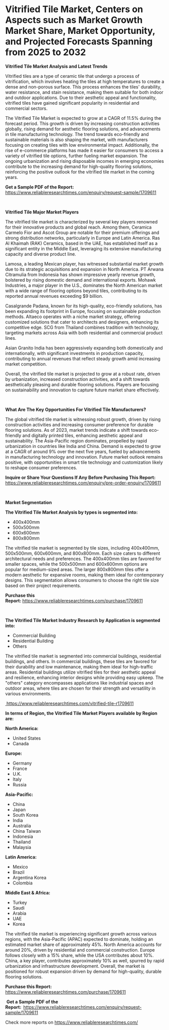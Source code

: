 <p><h1>Vitrified Tile Market, Centers on Aspects such as Market Growth Market Share, Market Opportunity, and Projected Forecasts Spanning from 2025 to 2032</h1></p><p><strong>Vitrified Tile Market Analysis and Latest Trends</strong></p>
<p><p>Vitrified tiles are a type of ceramic tile that undergo a process of vitrification, which involves heating the tiles at high temperatures to create a dense and non-porous surface. This process enhances the tiles' durability, water resistance, and stain resistance, making them suitable for both indoor and outdoor applications. Due to their aesthetic appeal and functionality, vitrified tiles have gained significant popularity in residential and commercial sectors.</p><p>The Vitrified Tile Market is expected to grow at a CAGR of 11.5% during the forecast period. This growth is driven by increasing construction activities globally, rising demand for aesthetic flooring solutions, and advancements in tile manufacturing technology. The trend towards eco-friendly and sustainable materials is also shaping the market, with manufacturers focusing on creating tiles with low environmental impact. Additionally, the rise of e-commerce platforms has made it easier for consumers to access a variety of vitrified tile options, further fueling market expansion. The ongoing urbanization and rising disposable incomes in emerging economies contribute to the increasing demand for high-quality flooring solutions, reinforcing the positive outlook for the vitrified tile market in the coming years.</p></p>
<p><strong>Get a Sample PDF of the Report:&nbsp;</strong> <a href="https://www.reliableresearchtimes.com/enquiry/request-sample/1709611?utm_campaign=3320&utm_medium=2&utm_source=Github&utm_content=ia&utm_term=27032025&utm_id=vitrified-tile">https://www.reliableresearchtimes.com/enquiry/request-sample/1709611</a></p>
<p>&nbsp;</p>
<p><strong>Vitrified Tile Major Market Players</strong></p>
<p><p>The vitrified tile market is characterized by several key players renowned for their innovative products and global reach. Among them, Ceramica Carmelo Fior and Ascot Group are notable for their premium offerings and strong distribution networks, particularly in Europe and Latin America. Ras Al Khaimah (RAK) Ceramics, based in the UAE, has established itself as a significant entity in the Middle East, leveraging its extensive manufacturing capacity and diverse product line. </p><p>Lamosa, a leading Mexican player, has witnessed substantial market growth due to its strategic acquisitions and expansion in North America. PT Arwana Citramulia from Indonesia has shown impressive yearly revenue growth, bolstered by rising domestic demand and international exports. Mohawk Industries, a major player in the U.S., dominates the North American market with a wide range of flooring options beyond tiles, contributing to its reported annual revenues exceeding $9 billion.</p><p>Casalgrande Padana, known for its high-quality, eco-friendly solutions, has been expanding its footprint in Europe, focusing on sustainable production methods. Altaeco operates with a niche market strategy, offering customized solutions that cater to architects and designers, enhancing its competitive edge. SCG from Thailand combines tradition with technology, targeting markets across Asia with both residential and commercial product lines.</p><p>Asian Granito India has been aggressively expanding both domestically and internationally, with significant investments in production capacity, contributing to annual revenues that reflect steady growth amid increasing market competition.</p><p>Overall, the vitrified tile market is projected to grow at a robust rate, driven by urbanization, increased construction activities, and a shift towards aesthetically pleasing and durable flooring solutions. Players are focusing on sustainability and innovation to capture future market share effectively.</p></p>
<p>&nbsp;</p>
<p><strong>What Are The Key Opportunities For Vitrified Tile Manufacturers?</strong></p>
<p><p>The global vitrified tile market is witnessing robust growth, driven by rising construction activities and increasing consumer preference for durable flooring solutions. As of 2023, market trends indicate a shift towards eco-friendly and digitally printed tiles, enhancing aesthetic appeal and sustainability. The Asia-Pacific region dominates, propelled by rapid urbanization in countries like India and China. Demand is expected to grow at a CAGR of around 9% over the next five years, fueled by advancements in manufacturing technology and innovation. Future market outlook remains positive, with opportunities in smart tile technology and customization likely to reshape consumer preferences.</p></p>
<p><strong>Inquire or Share Your Questions If Any Before Purchasing This Report:</strong> <a href="https://www.reliableresearchtimes.com/enquiry/pre-order-enquiry/1709611?utm_campaign=3320&utm_medium=2&utm_source=Github&utm_content=ia&utm_term=27032025&utm_id=vitrified-tile">https://www.reliableresearchtimes.com/enquiry/pre-order-enquiry/1709611</a></p>
<p>&nbsp;</p>
<p><strong>Market Segmentation</strong></p>
<p><strong>The Vitrified Tile Market Analysis by types is segmented into:</strong></p>
<p><ul><li>400x400mm</li><li>500x500mm</li><li>600x600mm</li><li>800x800mm</li></ul></p>
<p><p>The vitrified tile market is segmented by tile sizes, including 400x400mm, 500x500mm, 600x600mm, and 800x800mm. Each size caters to different architectural needs and preferences. The 400x400mm tiles are favored for smaller spaces, while the 500x500mm and 600x600mm options are popular for medium-sized areas. The larger 800x800mm tiles offer a modern aesthetic for expansive rooms, making them ideal for contemporary designs. This segmentation allows consumers to choose the right tile size based on their project requirements.</p></p>
<p><strong>Purchase this Report:&nbsp;</strong><a href="https://www.reliableresearchtimes.com/purchase/1709611?utm_campaign=3320&utm_medium=2&utm_source=Github&utm_content=ia&utm_term=27032025&utm_id=vitrified-tile">https://www.reliableresearchtimes.com/purchase/1709611</a></p>
<p>&nbsp;</p>
<p><strong>The Vitrified Tile Market Industry Research by Application is segmented into:</strong></p>
<p><ul><li>Commercial Building</li><li>Residential Building</li><li>Others</li></ul></p>
<p><p>The vitrified tile market is segmented into commercial buildings, residential buildings, and others. In commercial buildings, these tiles are favored for their durability and low maintenance, making them ideal for high-traffic areas. Residential buildings utilize vitrified tiles for their aesthetic appeal and resilience, enhancing interior designs while providing easy upkeep. The "others" category encompasses applications like industrial spaces and outdoor areas, where tiles are chosen for their strength and versatility in various environments.</p></p>
<p><a href="https://www.reliableresearchtimes.com/vitrified-tile-r1709611?utm_campaign=3320&utm_medium=2&utm_source=Github&utm_content=ia&utm_term=27032025&utm_id=vitrified-tile">&nbsp;https://www.reliableresearchtimes.com/vitrified-tile-r1709611</a></p>
<p><strong>In terms of Region, the Vitrified Tile Market Players available by Region are:</strong></p>
<p>
    <p> <strong> North America: </strong>
        <ul>
            <li>United States</li>
            <li>Canada</li>
        </ul>
        </p> 
    <p> <strong> Europe: </strong>
        <ul>
            <li>Germany</li>
            <li>France</li>
            <li>U.K.</li>
            <li>Italy</li>
            <li>Russia</li>
        </ul>
        </p> 
    <p> <strong> Asia-Pacific: </strong>
        <ul>
            <li>China</li>
            <li>Japan</li>
            <li>South Korea</li>
            <li>India</li>
            <li>Australia</li>
            <li>China Taiwan</li>
            <li>Indonesia</li>
            <li>Thailand</li>
            <li>Malaysia</li>
        </ul>
        </p> 
    <p> <strong> Latin America: </strong>
        <ul>
            <li>Mexico</li>
            <li>Brazil</li>
            <li>Argentina Korea</li>
            <li>Colombia</li>
        </ul>
        </p> 
    <p> <strong> Middle East & Africa: </strong>
        <ul>
            <li>Turkey</li>
            <li>Saudi</li>
            <li>Arabia</li>
            <li>UAE</li>
            <li>Korea</li>
        </ul>
    </p>
    </p>
<p><p>The vitrified tile market is experiencing significant growth across various regions, with the Asia-Pacific (APAC) expected to dominate, holding an estimated market share of approximately 45%. North America accounts for around 20%, driven by residential and commercial construction. Europe follows closely with a 15% share, while the USA contributes about 10%. China, a key player, contributes approximately 10% as well, spurred by rapid urbanization and infrastructure development. Overall, the market is positioned for robust expansion driven by demand for high-quality, durable flooring solutions.</p></p>
<p><strong>Purchase this Report: </strong><a href="https://www.reliableresearchtimes.com/purchase/1709611?utm_campaign=3320&utm_medium=2&utm_source=Github&utm_content=ia&utm_term=27032025&utm_id=vitrified-tile">https://www.reliableresearchtimes.com/purchase/1709611</a></p>
<p>&nbsp;<strong>Get a Sample PDF of the Report:&nbsp;&nbsp;</strong><a href="https://www.reliableresearchtimes.com/enquiry/request-sample/1709611?utm_campaign=3320&utm_medium=2&utm_source=Github&utm_content=ia&utm_term=27032025&utm_id=vitrified-tile">https://www.reliableresearchtimes.com/enquiry/request-sample/1709611</a></p>
<p><strong></strong></p>
<p>Check more reports on <a href="https://www.reliableresearchtimes.com/?utm_campaign=3320&utm_medium=2&utm_source=Github&utm_content=ia&utm_term=27032025&utm_id=vitrified-tile">https://www.reliableresearchtimes.com/</a></p>